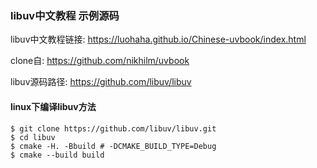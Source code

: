 ### libuv中文教程 示例源码

libuv中文教程链接: <https://luohaha.github.io/Chinese-uvbook/index.html>

clone自: <https://github.com/nikhilm/uvbook>

libuv源码路径: <https://github.com/libuv/libuv>

#### linux下编译libuv方法

```shell
$ git clone https://github.com/libuv/libuv.git
$ cd libuv
$ cmake -H. -Bbuild # -DCMAKE_BUILD_TYPE=Debug
$ cmake --build build
```
